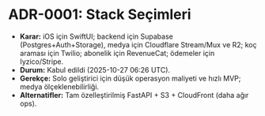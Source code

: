 # ADR-0001: Stack Seçimleri

- **Karar:** iOS için SwiftUI; backend için Supabase (Postgres+Auth+Storage), medya için Cloudflare Stream/Mux ve R2; koç araması için Twilio; abonelik için RevenueCat; ödemeler için Iyzico/Stripe.
- **Durum:** Kabul edildi (2025-10-27 06:26 UTC).
- **Gerekçe:** Solo geliştirici için düşük operasyon maliyeti ve hızlı MVP; medya ölçeklenebilirliği.
- **Alternatifler:** Tam özelleştirilmiş FastAPI + S3 + CloudFront (daha ağır ops).
